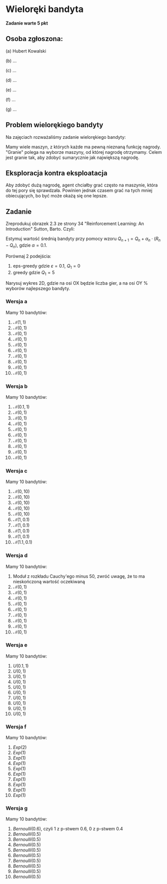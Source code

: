 # Wieloręki bandyta

**Zadanie warte 5 pkt**

## Osoba zgłoszona:

(a) Hubert Kowalski

(b) ...

(c) ...

(d) ...

(e) ...

(f) ...

(g) ...

## Problem wielorękiego bandyty
Na zajęciach rozważaliśmy zadanie wielorękiego bandyty:

Mamy wiele maszyn, z których każde ma pewną nieznaną funkcję nagrody. "Granie" polega na wyborze maszyny, od której nagrodę otrzymamy. Celem jest granie tak, aby zdobyć sumarycznie jak największą nagrodę.

## Eksploracja kontra eksploatacja

Aby zdobyć dużą nagrodę, agent chciałby grać często na maszynie, która do tej pory się sprawdzała. Powinien jednak czasem grać na tych mniej obiecujących, bo być może okażą się one lepsze.

## Zadanie
Zreprodukuj obrazek 2.3 ze strony 34 "Reinforcement Learning: An Introduction" Sutton, Barto. Czyli:

Estymuj wartość średnią bandyty przy pomocy wzoru $Q_{n+1} = Q_n + \alpha_n\cdot (R_n - Q_n)$, gdzie $\alpha = 0.1$.

Porównaj 2 podejścia:

1. eps-greedy gdzie $\varepsilon = 0.1$, $Q_1 = 0$
2. greedy gdzie $Q_1 = 5$

Narysuj wykres 2D, gdzie na osi OX będzie liczba gier, a na osi OY % wyborów najlepszego bandyty.

### Wersja a
Mamy 10 bandytów:

1. $\mathcal{N}(1, 1)$
1. $\mathcal{N}(0, 1)$
1. $\mathcal{N}(0, 1)$
1. $\mathcal{N}(0, 1)$
1. $\mathcal{N}(0, 1)$
1. $\mathcal{N}(0, 1)$
1. $\mathcal{N}(0, 1)$
1. $\mathcal{N}(0, 1)$
1. $\mathcal{N}(0, 1)$
1. $\mathcal{N}(0, 1)$

### Wersja b
Mamy 10 bandytów:

1. $\mathcal{N}(0.1, 1)$
1. $\mathcal{N}(0, 1)$
1. $\mathcal{N}(0, 1)$
1. $\mathcal{N}(0, 1)$
1. $\mathcal{N}(0, 1)$
1. $\mathcal{N}(0, 1)$
1. $\mathcal{N}(0, 1)$
1. $\mathcal{N}(0, 1)$
1. $\mathcal{N}(0, 1)$
1. $\mathcal{N}(0, 1)$

### Wersja c
Mamy 10 bandytów:

1. $\mathcal{N}(0, 10)$
1. $\mathcal{N}(0, 10)$
1. $\mathcal{N}(0, 10)$
1. $\mathcal{N}(0, 10)$
1. $\mathcal{N}(0, 10)$
1. $\mathcal{N}(1, 0.1)$
1. $\mathcal{N}(1, 0.1)$
1. $\mathcal{N}(1, 0.1)$
1. $\mathcal{N}(1, 0.1)$
1. $\mathcal{N}(1.1, 0.1)$


### Wersja d
Mamy 10 bandytów:

1. Moduł z rozkładu Cauchy'ego minus 50, zwróć uwagę, że to ma nieskończoną wartość oczekiwaną
1. $\mathcal{N}(0, 1)$
1. $\mathcal{N}(0, 1)$
1. $\mathcal{N}(0, 1)$
1. $\mathcal{N}(0, 1)$
1. $\mathcal{N}(0, 1)$
1. $\mathcal{N}(0, 1)$
1. $\mathcal{N}(0, 1)$
1. $\mathcal{N}(0, 1)$
1. $\mathcal{N}(0, 1)$


### Wersja e
Mamy 10 bandytów:

1. $U(0.1,1)$
1. $U(0,1)$
1. $U(0,1)$
1. $U(0,1)$
1. $U(0,1)$
1. $U(0,1)$
1. $U(0,1)$
1. $U(0,1)$
1. $U(0,1)$
1. $U(0,1)$


### Wersja f
Mamy 10 bandytów:

1. $Exp(2)$
1. $Exp(1)$
1. $Exp(1)$
1. $Exp(1)$
1. $Exp(1)$
1. $Exp(1)$
1. $Exp(1)$
1. $Exp(1)$
1. $Exp(1)$
1. $Exp(1)$


### Wersja g
Mamy 10 bandytów:

1. $Bernoulli(0.6)$, czyli 1 z p-stwem 0.6, 0 z p-stwem 0.4
1. $Bernoulli(0.5)$
1. $Bernoulli(0.5)$
1. $Bernoulli(0.5)$
1. $Bernoulli(0.5)$
1. $Bernoulli(0.5)$
1. $Bernoulli(0.5)$
1. $Bernoulli(0.5)$
1. $Bernoulli(0.5)$
1. $Bernoulli(0.5)$







